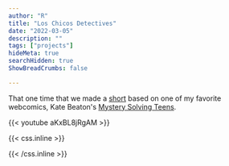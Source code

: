 ```yaml
---
author: "R"
title: "Los Chicos Detectives"
date: "2022-03-05"
description: ""
tags: ["projects"]
hideMeta: true
searchHidden: true
ShowBreadCrumbs: false

---
```


That one time that we made a [short](https://www.youtube.com/watch?v=aKxBL8jRgAM) based on one of my favorite webcomics, Kate Beaton's [Mystery Solving Teens](http://www.harkavagrant.com/index.php?id=199).

{{< youtube aKxBL8jRgAM >}}

{{< css.inline >}}

<style>
.canon { background: white; width: 100%; height: auto; }
</style>

{{< /css.inline >}}
